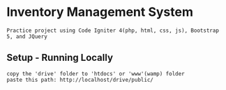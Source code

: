 # Inventory Management System
    Practice project using Code Igniter 4(php, html, css, js), Bootstrap 5, and JQuery

## Setup - Running Locally
    copy the 'drive' folder to 'htdocs' or 'www'(wamp) folder
    paste this path: http://localhost/drive/public/
